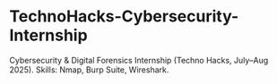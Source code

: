 # TechnoHacks-Cybersecurity-Internship
Cybersecurity &amp; Digital Forensics Internship (Techno Hacks, July–Aug 2025). Skills: Nmap, Burp Suite, Wireshark.
